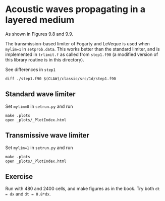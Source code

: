 
# Acoustic waves propagating in a layered medium 

As shown in Figures 9.8 and 9.9.

The transmission-based limiter of Fogarty and LeVeque is used when `mylim=1` in `setprob.data`.  This works better than the standard limiter, and is implemented in `trlimit.f` as called from `step1.f90` (a modified version of this library routine is in this directory).

See differences in `step1`

```
diff ./step1.f90 $(CLAW)/classic/src/1d/step1.f90
```

## Standard wave limiter

Set `mylim=0` in `setrun.py` and run

```shell
make .plots
open _plots/_PlotIndex.html
```

## Transmissive wave limiter

Set `mylim=1` in `setrun.py` and run

```shell
make .plots
open _plots/_PlotIndex.html
```

## Exercise

Run with 480 and 2400 cells, and make figures as in the book. Try both `dt = dx` and `dt = 0.8*dx`.
